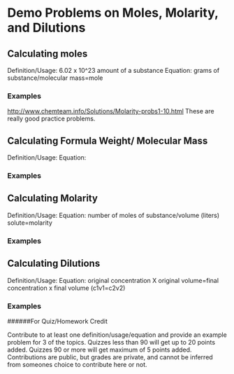 # Demo Problems on Moles, Molarity, and Dilutions


## Calculating moles
Definition/Usage: 6.02 x 10^23 amount of a substance 
Equation: grams of substance/molecular mass=mole

### Examples
http://www.chemteam.info/Solutions/Molarity-probs1-10.html These are really good practice problems.

## Calculating Formula Weight/ Molecular Mass
Definition/Usage:
Equation:

### Examples

## Calculating Molarity
Definition/Usage: 
Equation: number of moles of substance/volume (liters) solute=molarity

### Examples

## Calculating Dilutions
Definition/Usage: 
Equation: original concentration X original volume=final concentration x final volume (c1v1=c2v2)

### Examples





######For Quiz/Homework Credit

Contribute to at least one definition/usage/equation and provide an example problem for 3 of the topics. Quizzes less than 90 will get up to 20 points added. Quizzes 90 or more will get maximum of 5 points added. Contributions are public, but grades are private, and cannot be inferred from someones choice to contribute here or not. 
